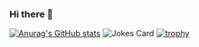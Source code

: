 ### Hi there 👋
[![Anurag's GitHub stats](https://github-readme-stats.vercel.app/api?username=miamib34ch)](https://github.com/miamib34ch/github-readme-stats)
![Jokes Card](https://readme-jokes.vercel.app/api)
[![trophy](https://github-profile-trophy.vercel.app/?username=miamib34ch)](https://github.com/miamib34ch/github-profile-trophy)
<!--
**miamib34ch/miamib34ch** is a ✨ _special_ ✨ repository because its `README.md` (this file) appears on your GitHub profile.

Here are some ideas to get you started:

- 🔭 I’m currently working on ...
- 🌱 I’m currently learning ...
- 👯 I’m looking to collaborate on ...
- 🤔 I’m looking for help with ...
- 💬 Ask me about ...
- 📫 How to reach me: ...
- 😄 Pronouns: ...
- ⚡ Fun fact: ...
-->

